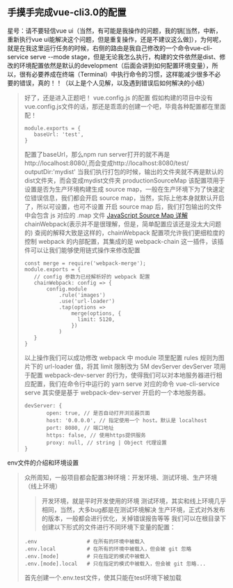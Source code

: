 手摸手完成vue-cli3.0的配置
---
星号：请不要轻信vue ui（当然，有可能是我操作的问题，我的锅[当然，中断，重新执行vue ui能解决这个问题，但是重复操作，还是不建议这么做]），为何呢，就是在我这里运行任务的时候，右侧的路由是我自己修改的一个命令vue-cli-service serve --mode stage，但是无论我怎么执行，构建的文件依然是dist、修改的环境配置依然是默认的development（后面会讲到如何配置环境变量），所以，很有必要养成在终端（Terminal）中执行命令的习惯，这样能减少很多不必要的错误，真的！！（以上是个人见解，以及遇到错误后如何解决的小结）
>好了，还是进入正题吧！
>vue.config.js 的配置
>假如构建的项目中没有vue.config.js文件的话，那还是乖乖的创建一个吧，毕竟各种配置都在里面配！
>```
>module.exports = {
>    baseUrl: 'test',
>}
>```
>配置了baseUrl，那么npm run server打开的就不再是http://localhost:8080/,而会变成http://localhost:8080/test/
>outputDir:'mydist'
>当我们执行打包的时候，输出的文件夹就不再是默认的dist文件夹，而会变成mydist文件夹
>productionSourceMap
>该配置项用于设置是否为生产环境构建生成 source map，一般在生产环境下为了快速定位错误信息，我们都会开启 source map，当然，实际上他本身就默认开启了，所以可设置，也可不设置
>开启 source map 后，我们打包输出的文件中会包含 js 对应的 .map 文件
[JavaScript Source Map 详解](http://www.ruanyifeng.com/blog/2013/01/javascript_source_map.html)
>chainWebpack(表示并不是很理解，但是，简单配置应该还是没太大问题的)
>查阅的解释大致是这样的，chainWebpack 配置项允许我们更细粒度的控制 webpack 的内部配置，其集成的是 webpack-chain 这一插件，该插件可以让我们能够使用链式操作来修改配置
>```// 用于做相应的合并处理
>const merge = require('webpack-merge');
>module.exports = {
>    // config 参数为已经解析好的 webpack 配置
>    chainWebpack: config => {
>        config.module
>            .rule('images')
>            .use('url-loader')
>            .tap(options =>
>                merge(options, {
>                  limit: 5120,
>                })
>            )
>    }   
>}
>```
>以上操作我们可以成功修改 webpack 中 module 项里配置 rules 规则为图片下的 url-loader 值，将其 limit 限制改为 5M
>devServer
>devServer 项用于配置 webpack-dev-server 的行为，使得我们可以对本地服务器进行相应配置，我们在命令行中运行的 yarn serve 对应的命令 vue-cli-service serve 其实便是基于 webpack-dev-server 开启的一个本地服务器。
>```
>devServer: {
>        open: true, // 是否自动打开浏览器页面
>        host: '0.0.0.0', // 指定使用一个 host。默认是 localhost
>        port: 8080, // 端口地址
>        https: false, // 使用https提供服务
>        proxy: null, // string | Object 代理设置
> }
>```
env文件的介绍和环境设置
>众所周知，一般项目都会配置3种环境：开发环境、测试环境、生产环境（线上环境）
>>开发环境，就是平时开发使用的环境
>>测试环境，其实和线上环境几乎相同，当然，大多bug都是在测试环境解决
>>生产环境，正式对外发布的版本，一般都会进行优化，关掉错误报告等等
>我们可以在根目录下创建以下形式的文件进行不同环境下变量的配置：
>```
>.env                # 在所有的环境中被载入
>.env.local          # 在所有的环境中被载入，但会被 git 忽略
>.env.[mode]         # 只在指定的模式中被载入
>.env.[mode].local   # 只在指定的模式中被载入，但会被 git 忽略...
>```
>首先创建一个.env.test文件，使其只能在test环境下被加载
